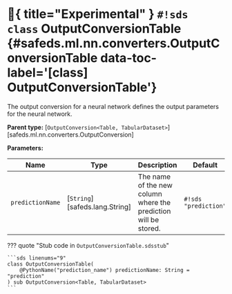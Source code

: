 # :test_tube:{ title="Experimental" } `#!sds class` OutputConversionTable {#safeds.ml.nn.converters.OutputConversionTable data-toc-label='[class] OutputConversionTable'}

The output conversion for a neural network defines the output parameters for the neural network.

**Parent type:** [`OutputConversion<Table, TabularDataset>`][safeds.ml.nn.converters.OutputConversion]

**Parameters:**

| Name | Type | Description | Default |
|------|------|-------------|---------|
| `predictionName` | [`String`][safeds.lang.String] | The name of the new column where the prediction will be stored. | `#!sds "prediction"` |

??? quote "Stub code in `OutputConversionTable.sdsstub`"

    ```sds linenums="9"
    class OutputConversionTable(
        @PythonName("prediction_name") predictionName: String = "prediction"
    ) sub OutputConversion<Table, TabularDataset>
    ```
